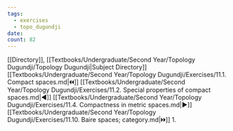 ```yaml
---
tags:
  - exercises
  - topo_dugundji
date: 
count: 82
---
```

[[Directory]], [[Textbooks/Undergraduate/Second Year/Topology Dugundji/Topology Dugundji|Subject Directory]]
[[Textbooks/Undergraduate/Second Year/Topology Dugundji/Exercises/11.1. Compact spaces.md|🞀🞀]] [[Textbooks/Undergraduate/Second Year/Topology Dugundji/Exercises/11.2. Special properties of compact spaces.md|◀]] [[Textbooks/Undergraduate/Second Year/Topology Dugundji/Exercises/11.4. Compactness in metric spaces.md|▶]] [[Textbooks/Undergraduate/Second Year/Topology Dugundji/Exercises/11.10. Baire spaces; category.md|🞂🞂]]
1. 
